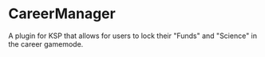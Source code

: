 # CareerManager
A plugin for KSP that allows for users to lock their "Funds" and "Science" in the career gamemode.
